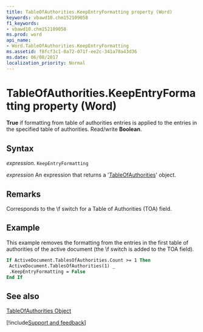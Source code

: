 ```yaml
---
title: TableOfAuthorities.KeepEntryFormatting property (Word)
keywords: vbawd10.chm152109058
f1_keywords:
- vbawd10.chm152109058
ms.prod: word
api_name:
- Word.TableOfAuthorities.KeepEntryFormatting
ms.assetid: f8fcf3c1-0a72-071f-ee2c-341a78a43d36
ms.date: 06/08/2017
localization_priority: Normal
---
```



# TableOfAuthorities.KeepEntryFormatting property (Word)

 **True** if formatting from table of authorities entries is applied to the entries in the specified table of authorities. Read/write **Boolean**.


## Syntax

_expression_. `KeepEntryFormatting`

 _expression_ An expression that returns a '[TableOfAuthorities](Word.TableOfAuthorities.md)' object.


## Remarks

Corresponds to the \f switch for a Table of Authorities (TOA) field.


## Example

This example removes the formatting from the entries in the first table of authorities of the active document (the \f switch is added to the TOA field).


```vb
If ActiveDocument.TablesOfAuthorities.Count >= 1 Then 
 ActiveDocument.TablesOfAuthorities(1) _ 
 .KeepEntryFormatting = False 
End If
```


## See also


[TableOfAuthorities Object](Word.TableOfAuthorities.md)

[!include[Support and feedback](~/includes/feedback-boilerplate.md)]